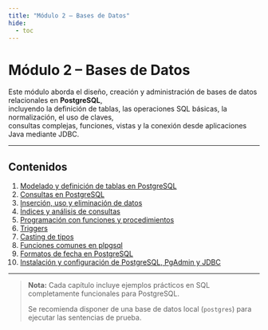 ```yaml
---
title: "Módulo 2 – Bases de Datos"
hide:
  - toc
---
```


# Módulo 2 – Bases de Datos

Este módulo aborda el diseño, creación y administración de bases de datos relacionales en **PostgreSQL**,  
incluyendo la definición de tablas, las operaciones SQL básicas, la normalización, el uso de claves,  
consultas complejas, funciones, vistas y la conexión desde aplicaciones Java mediante JDBC.

---

## Contenidos

01. [Modelado y definición de tablas en PostgreSQL](01-modelado-y-definicion-de-tablas-en-postgresql.md)
02. [Consultas en PostgreSQL](02-consultas-en-postgresql.md)
03. [Inserción, uso y eliminación de datos](03-insercion-uso-y-eliminacion-de-datos.md)
04. [Índices y análisis de consultas](04-indices-y-analisis-de-consultas.md)
05. [Programación con funciones y procedimientos](05-programacion-con-funciones-y-procedimientos.md)
06. [Triggers](06-triggers.md)
07. [Casting de tipos](07-casting-de-tipos.md)
08. [Funciones comunes en plpgsql](08-funciones-comunes-en-plpgsql.md)
09. [Formatos de fecha en PostgreSQL](09-formatos-de-fecha-en-postgresql.md)
10. [Instalación y configuración de PostgreSQL, PgAdmin y JDBC](10-instalacion-y-configuracion-de-postgresql-pgadmin-jdbc.md)


---

> **Nota:** Cada capítulo incluye ejemplos prácticos en SQL completamente funcionales para PostgreSQL.
>  
> Se recomienda disponer de una base de datos local (`postgres`) para ejecutar las sentencias de prueba.

